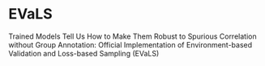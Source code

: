 # EVaLS
Trained Models Tell Us How to Make Them Robust to Spurious Correlation without Group Annotation: Official Implementation of Environment-based Validation and Loss-based Sampling (EVaLS)
